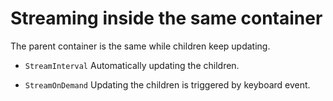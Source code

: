 # Streaming inside the same container

The parent container is the same while children keep updating.

- `StreamInterval` Automatically updating the children.

- `StreamOnDemand` Updating the children is triggered by keyboard event.
